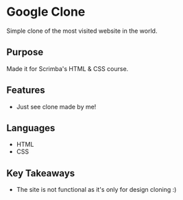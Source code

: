 # Google Clone
Simple clone of the most visited website in the world.

## Purpose
Made it for Scrimba's HTML & CSS course.

## Features
- Just see clone made by me!

## Languages
- HTML
- CSS

## Key Takeaways
- The site is not functional as it's only for design cloning :)
